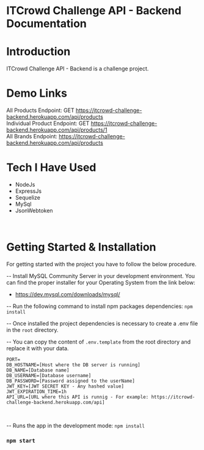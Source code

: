 # ITCrowd Challenge API - Backend Documentation

# Introduction

ITCrowd Challenge API - Backend is a challenge project.

# Demo Links

All Products Endpoint: GET https://itcrowd-challenge-backend.herokuapp.com/api/products
<br>
Individual Product Endpoint: GET https://itcrowd-challenge-backend.herokuapp.com/api/products/1
<br>
All Brands Endpoint: https://itcrowd-challenge-backend.herokuapp.com/api/products

# Tech I Have Used

- NodeJs
- ExpressJs
- Sequelize
- MySql
- JsonWebtoken

<br>

# Getting Started & Installation

For getting started with the project you have to follow the below procedure.

-- Install MySQL Community Server in your development environment. You can find the proper installer for your Operating System from the link below:

- https://dev.mysql.com/downloads/mysql/

-- Run the following command to install npm packages dependencies:
`npm install`

-- Once installed the project dependencies is necessary to create a .env file in the `root` directory.

-- You can copy the content of `.env.template` from the root directory and replace it with your data.
<br>

```
PORT=
DB_HOSTNAME=[Host where the DB server is running]
DB_NAME=[Database name]
DB_USERNAME=[Database username]
DB_PASSWORD=[Password assigned to the userName]
JWT_KEY=[JWT SECRET KEY - Any hashed value]
JWT_EXPIRATION_TIME=1h
API_URL=[URL where this API is runnig - For example: https://itcrowd-challenge-backend.herokuapp.com/api]
```

<br>

-- Runs the app in the development mode: `npm install`

### `npm start`
